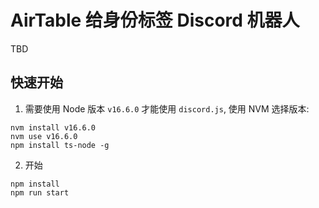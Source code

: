 # AirTable 给身份标签 Discord 机器人

TBD

## 快速开始

1. 需要使用 Node 版本 `v16.6.0` 才能使用 `discord.js`, 使用 NVM 选择版本:

```
nvm install v16.6.0
nvm use v16.6.0
npm install ts-node -g
```

2. 开始


```
npm install
npm run start
```